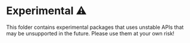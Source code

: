 # Experimental :warning:

This folder contains experimental packages that uses unstable APIs that may be unsupported in the future. Please use them at your own risk! 

